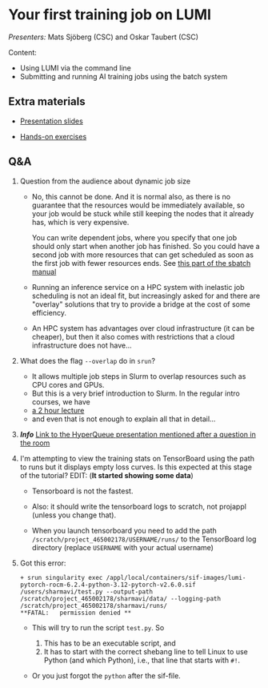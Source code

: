# Your first training job on LUMI

*Presenters:* Mats Sjöberg (CSC) and Oskar Taubert (CSC)

Content:

-   Using LUMI via the command line
-   Submitting and running AI training jobs using the batch system

<!--
A video recording will follow.
-->

<!--
<video src="https://462000265.lumidata.eu/ai-20251008/recordings/03_FirstJob.mp4" controls="controls"></video>
-->


## Extra materials

<!--
More materials will become available during and shortly after the course
-->


-   [Presentation slides](https://462000265.lumidata.eu/ai-20251008/files/LUMI-ai-20251008-03-First_AI_job.pdf)

-   [Hands-on exercises](E03_FirstJob.md)

<!--
-   [More extensive training materials on Slurm from the recent introductory "Supercomputing with LUMI" course from March 2025](../2p3day-20250303/index.md)

    -   A more detailed introduction to Slurm but without AI-specific examples is given in the 
        ["Slurm on LUMI" presentation](../2p3day-20250303/M201-Slurm.md).
        It also discusses the `sacct` command that can be used to get at least some resource use info
        from jobs.

    -   The presentation ["Process and Thread Distribution and Binding"](../2p3day-20250303/M202-Binding.md)
        is more oriented towards traditional HPC codes, but the discussion on a proper mapping
        of GPU dies onto CPU chiplets is also relevant for AI applications. But that is a discussion
        for the second day of this course/workshop.
-->


## Q&A

1.  Question from the audience about dynamic job size

    -   No, this cannot be done. And it is normal also, as there is no guarantee that the resources 
        would be immediately available, so your job would be stuck while still keeping the nodes 
        that it already has, which is very expensive.

        You can write dependent jobs, where you specify that one job should only start when another 
        job has finished. So you could have a second job with more resources that can get scheduled 
        as soon as the first job with fewer resources ends. 
        See [this part of the sbatch manual](https://slurm.schedmd.com/archive/slurm-23.02.7/sbatch.html#OPT_dependency)

    -   Running an inference service on a HPC system with inelastic job scheduling is not an ideal fit, 
        but increasingly asked for and there are "overlay" solutions that try to provide a bridge 
        at the cost of some efficiency.

    -   An HPC system has advantages over cloud infrastructure (it can be cheaper), but then it also 
        comes with restrictions that a cloud infrastructure does not have...
     
2.  What does the flag `--overlap` do in `srun`?

    -   It allows multiple job steps in Slurm to overlap resources such as CPU cores and GPUs. 
    -   But this is a very brief introduction to Slurm. In the regular intro courses, we have 
    -   [a 2 hour lecture](https://lumi-supercomputer.github.io/LUMI-training-materials/2day-20250602/M201-Slurm/) 
    -   and even that is not enough to explain all that in detail...

3.  ***Info*** [Link to the HyperQueue presentation mentioned after a question in the room]( https://lumi-supercomputer.github.io/LUMI-training-materials/User-Coffee-Breaks/20240131-user-coffee-break-HyperQueue/)

4.  I'm attempting to view the training stats on TensorBoard using the path to runs but it displays empty loss curves. 
    Is this expected at this stage of the tutorial? EDIT: (**It started showing some data**)

    -   Tensorboard is not the fastest.

    -   Also: it should write the tensorboard logs to scratch, not projappl (unless you change that).

    -   When you launch tensorboard you need to add the path `/scratch/project_465002178/USERNAME/runs/` 
        to the TensorBoard log directory (replace `USERNAME` with your actual username)

6.  Got this error: 
    ```
    + srun singularity exec /appl/local/containers/sif-images/lumi-pytorch-rocm-6.2.4-python-3.12-pytorch-v2.6.0.sif /users/sharmavi/test.py --output-path /scratch/project_465002178/sharmavi/data/ --logging-path /scratch/project_465002178/sharmavi/runs/
    **FATAL:   permission denied **
    ```

    -   This will try to run the script `test.py`. So 
       
         1.  This has to be an executable script, and
         2.  It has to start with the correct shebang line to tell Linux to use Python
             (and which Python), i.e., that line that starts with `#!`.

    -   Or you just forgot the `python` after the sif-file.

